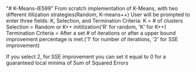 "# K-Means-IE599" 
From scratch implementation of K-Means, with two different itilization strategies(Random, K-means++)
User will be prompted to enter three fields:
K, Selection, and Termination Criteria:
K = # of clusters
Selection = Random or K++ initilization('R' for random, 'K' for K++)
Termination Criteria = After a set # of iterations or after a upper bound improvement percentage is met.('1' for number of iterations, '2' for SSE improvement)

If you select 2, for SSE improvement you can set it equal to 0 for a guaranteed local minima of Sum of Squared Errors
